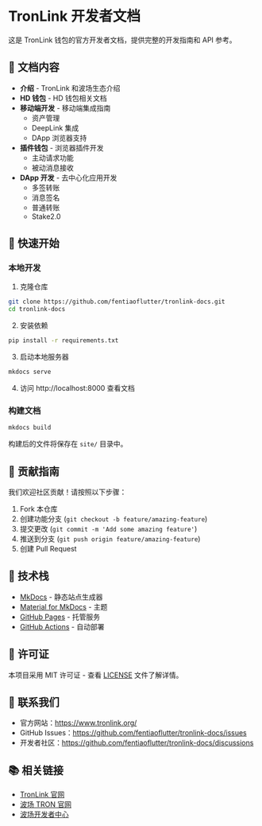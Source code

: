 # TronLink 开发者文档

这是 TronLink 钱包的官方开发者文档，提供完整的开发指南和 API 参考。

## 📖 文档内容

- **介绍** - TronLink 和波场生态介绍
- **HD 钱包** - HD 钱包相关文档
- **移动端开发** - 移动端集成指南
  - 资产管理
  - DeepLink 集成
  - DApp 浏览器支持
- **插件钱包** - 浏览器插件开发
  - 主动请求功能
  - 被动消息接收
- **DApp 开发** - 去中心化应用开发
  - 多签转账
  - 消息签名
  - 普通转账
  - Stake2.0

## 🚀 快速开始

### 本地开发

1. 克隆仓库
```bash
git clone https://github.com/fentiaoflutter/tronlink-docs.git
cd tronlink-docs
```

2. 安装依赖
```bash
pip install -r requirements.txt
```

3. 启动本地服务器
```bash
mkdocs serve
```

4. 访问 http://localhost:8000 查看文档

### 构建文档

```bash
mkdocs build
```

构建后的文件将保存在 `site/` 目录中。

## 📝 贡献指南

我们欢迎社区贡献！请按照以下步骤：

1. Fork 本仓库
2. 创建功能分支 (`git checkout -b feature/amazing-feature`)
3. 提交更改 (`git commit -m 'Add some amazing feature'`)
4. 推送到分支 (`git push origin feature/amazing-feature`)
5. 创建 Pull Request

## 🔧 技术栈

- [MkDocs](https://www.mkdocs.org/) - 静态站点生成器
- [Material for MkDocs](https://squidfunk.github.io/mkdocs-material/) - 主题
- [GitHub Pages](https://pages.github.com/) - 托管服务
- [GitHub Actions](https://github.com/features/actions) - 自动部署

## 📄 许可证

本项目采用 MIT 许可证 - 查看 [LICENSE](LICENSE) 文件了解详情。

## 🤝 联系我们

- 官方网站：https://www.tronlink.org/
- GitHub Issues：https://github.com/fentiaoflutter/tronlink-docs/issues
- 开发者社区：https://github.com/fentiaoflutter/tronlink-docs/discussions

## 📚 相关链接

- [TronLink 官网](https://www.tronlink.org/)
- [波场 TRON 官网](https://tron.network/)
- [波场开发者中心](https://developers.tron.network/)








  
    

 





